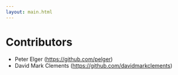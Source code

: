 ```yaml
---
layout: main.html
---
```


# Contributors

- Peter Elger (https://github.com/pelger)
- David Mark Clements (https://github.com/davidmarkclements)